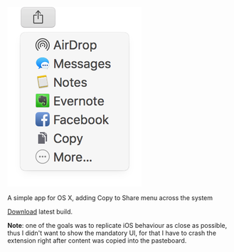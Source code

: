 ![](https://raw.githubusercontent.com/zats/Copy/master/Readme/finder-share.png)

A simple app for OS X, adding Copy to Share menu across the system

[Download](https://github.com/zats/Copy/releases/tag/1.1) latest build.

**Note**: one of the goals was to replicate iOS behaviour as close as possible, thus I didn't want to show the mandatory UI, for that I have to crash the extension right after content was copied into the pasteboard.